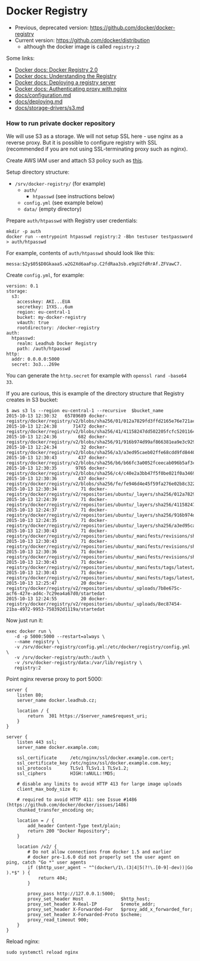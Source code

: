 
Docker Registry
===============

- Previous, deprecated version: https://github.com/docker/docker-registry
- Current version: https://github.com/docker/distribution
  - although the docker image is called `registry:2`

Some links:  

- [Docker docs: Docker Registry 2.0](https://docs.docker.com/registry/)
- [Docker docs: Understanding the Registry](https://docs.docker.com/registry/introduction/)
- [Docker docs: Deploying a registry server](https://docs.docker.com/registry/deploying/)
- [Docker docs: Authenticating proxy with nginx](https://docs.docker.com/registry/nginx/)
- [docs/configuration.md](https://github.com/docker/distribution/blob/master/docs/configuration.md)
- [docs/deploying.md](https://github.com/docker/distribution/blob/master/docs/deploying.md)
- [docs/storage-drivers/s3.md](https://github.com/docker/distribution/blob/master/docs/storage-drivers/s3.md)


### How to run private docker repository

We will use S3 as a storage. We will not setup SSL here - use nginx as a reverse proxy. But it is possible to configure registry with SSL (recommended if you are not using SSL-terminating proxy such as nginx).

Create AWS IAM user and attach S3 policy such as [this]( https://github.com/messa/tips/blob/master/AWS.md#s3-iam-policy-for-readwrite-access-only-to-a-single-bucket).

Setup directory structure:

- `/srv/docker-registry/` (for example)
  - `auth/`
    - `htpasswd` (see instructions below)
  - `config.yml` (see example below)
  - `data/` (empty directory)

Prepare `auth/htpasswd` with Registry user credentials:

    mkdir -p auth
    docker run --entrypoint htpasswd registry:2 -Bbn testuser testpassword > auth/htpasswd

For example, contents of `auth/htpasswd` should look like this:

    messa:$2y$05$D8GkaaaS.w2G2Xd6aaFsp.C2fdRaa3sb.e9gU2fdRrAf.ZFVawC7.

Create `config.yml`, for example:

    version: 0.1
    storage:
      s3:
        accesskey: AKI...EUA
        secretkey: 1YXS...6um
        region: eu-central-1
        bucket: my-docker-registry
        v4auth: true
        rootdirectory: /docker-registry
    auth:
      htpasswd:
        realm: Leadhub Docker Registry
        path: /auth/htpasswd
    http:
      addr: 0.0.0.0:5000
      secret: 3o3...269e

You can generate the `http.secret` for example with `openssl rand -base64 33`.

If you are curious, this is example of the directory structure that Registry creates in S3 bucket:

    $ aws s3 ls --region eu-central-1 --recursive  $bucket_name
    2015-10-13 12:30:32   65789689 docker-registry/docker/registry/v2/blobs/sha256/01/012a7829fd3ffd2165e76e721ac5384131de4ee35e5b34330f5df9d4f52935d6/data
    2015-10-13 12:24:38      71472 docker-registry/docker/registry/v2/blobs/sha256/41/41158247dd502205fcfc5201164f687b957a76d32726e7b45185f22b62143e94/data
    2015-10-13 12:24:36        682 docker-registry/docker/registry/v2/blobs/sha256/91/916b974d99af866381ea9e3c929b4709058946bb44f3ad10dacfc6ea3b2a936b/data
    2015-10-13 12:24:34         32 docker-registry/docker/registry/v2/blobs/sha256/a3/a3ed95caeb02ffe68cdd9fd84406680ae93d633cb16422d00e8a7c22955b46d4/data
    2015-10-13 12:30:43        437 docker-registry/docker/registry/v2/blobs/sha256/b6/b66fc3a0052fceecab096b5af3c1953a5cb37fce20c9e5557f48495950d7b433/data
    2015-10-13 12:30:35       9765 docker-registry/docker/registry/v2/blobs/sha256/c4/c40e2a3bb47f5f0be021f0a3469cb1cda2251ccfc0ee674eed7629f897270f25/data
    2015-10-13 12:30:36        437 docker-registry/docker/registry/v2/blobs/sha256/fe/fe946d4e45f59fa276e02b8c322eeb135d9987773182a47566f11466fb390a05/data
    2015-10-13 12:30:34         71 docker-registry/docker/registry/v2/repositories/ubuntu/_layers/sha256/012a7829fd3ffd2165e76e721ac5384131de4ee35e5b34330f5df9d4f52935d6/link
    2015-10-13 12:24:39         71 docker-registry/docker/registry/v2/repositories/ubuntu/_layers/sha256/41158247dd502205fcfc5201164f687b957a76d32726e7b45185f22b62143e94/link
    2015-10-13 12:24:37         71 docker-registry/docker/registry/v2/repositories/ubuntu/_layers/sha256/916b974d99af866381ea9e3c929b4709058946bb44f3ad10dacfc6ea3b2a936b/link
    2015-10-13 12:24:35         71 docker-registry/docker/registry/v2/repositories/ubuntu/_layers/sha256/a3ed95caeb02ffe68cdd9fd84406680ae93d633cb16422d00e8a7c22955b46d4/link
    2015-10-13 12:30:43         71 docker-registry/docker/registry/v2/repositories/ubuntu/_manifests/revisions/sha256/c40e2a3bb47f5f0be021f0a3469cb1cda2251ccfc0ee674eed7629f897270f25/link
    2015-10-13 12:30:43         71 docker-registry/docker/registry/v2/repositories/ubuntu/_manifests/revisions/sha256/c40e2a3bb47f5f0be021f0a3469cb1cda2251ccfc0ee674eed7629f897270f25/signatures/sha256/b66fc3a0052fceecab096b5af3c1953a5cb37fce20c9e5557f48495950d7b433/link
    2015-10-13 12:30:36         71 docker-registry/docker/registry/v2/repositories/ubuntu/_manifests/revisions/sha256/c40e2a3bb47f5f0be021f0a3469cb1cda2251ccfc0ee674eed7629f897270f25/signatures/sha256/fe946d4e45f59fa276e02b8c322eeb135d9987773182a47566f11466fb390a05/link
    2015-10-13 12:30:43         71 docker-registry/docker/registry/v2/repositories/ubuntu/_manifests/tags/latest/current/link
    2015-10-13 12:30:43         71 docker-registry/docker/registry/v2/repositories/ubuntu/_manifests/tags/latest/index/sha256/c40e2a3bb47f5f0be021f0a3469cb1cda2251ccfc0ee674eed7629f897270f25/link
    2015-10-13 12:25:47         20 docker-registry/docker/registry/v2/repositories/ubuntu/_uploads/7b8e675c-acf6-427e-ad4c-7c29ea4a67d0/startedat
    2015-10-13 12:24:55         20 docker-registry/docker/registry/v2/repositories/ubuntu/_uploads/8ec87454-21ba-4972-9953-758392d1119a/startedat

Now just run it:

    exec docker run \
       -d -p 5000:5000 --restart=always \
       --name registry \
       -v /srv/docker-registry/config.yml:/etc/docker/registry/config.yml \
       -v /srv/docker-registry/auth:/auth \
       -v /srv/docker-registry/data:/var/lib/registry \
       registry:2

Point nginx reverse proxy to port 5000:

    server {
        listen 80;
        server_name docker.leadhub.cz;

        location / {
            return  301 https://$server_name$request_uri;
        }
    }

    server {
        listen 443 ssl;
        server_name docker.example.com;

        ssl_certificate     /etc/nginx/ssl/docker.example.com.cert;
        ssl_certificate_key /etc/nginx/ssl/docker.example.com.key;
        ssl_protocols       TLSv1 TLSv1.1 TLSv1.2;
        ssl_ciphers         HIGH:!aNULL:!MD5;

        # disable any limits to avoid HTTP 413 for large image uploads
        client_max_body_size 0;

        # required to avoid HTTP 411: see Issue #1486 (https://github.com/docker/docker/issues/1486)
        chunked_transfer_encoding on;

        location = / {
            add_header Content-Type text/plain;
            return 200 "Docker Repository";
        }

        location /v2/ {
            # Do not allow connections from docker 1.5 and earlier
            # docker pre-1.6.0 did not properly set the user agent on ping, catch "Go *" user agents
            if ($http_user_agent ~ "^(docker\/1\.(3|4|5(?!\.[0-9]-dev))|Go ).*$" ) {
                return 404;
            }

            proxy_pass http://127.0.0.1:5000;
            proxy_set_header Host              $http_host;
            proxy_set_header X-Real-IP         $remote_addr;
            proxy_set_header X-Forwarded-For   $proxy_add_x_forwarded_for;
            proxy_set_header X-Forwarded-Proto $scheme;
            proxy_read_timeout 900;
        }
    }

Reload nginx:

    sudo systemctl reload nginx
